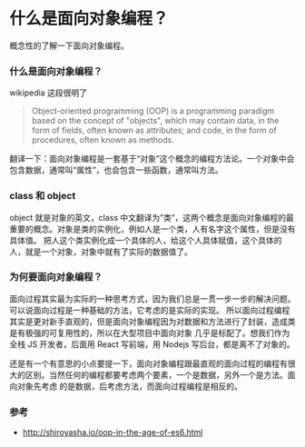 # 什么是面向对象编程？

概念性的了解一下面向对象编程。


### 什么是面向对象编程？

wikipedia 这段很明了

> Object-oriented programming (OOP) is a programming paradigm based on the concept of "objects", which may contain data, in the form of fields, often known as attributes; and code, in the form of procedures, often known as methods.

翻译一下：面向对象编程是一套基于“对象”这个概念的编程方法论。一个对象中会包含数据，通常叫“属性”，也会包含一些函数，通常叫方法。

### class 和 object

object 就是对象的英文，class 中文翻译为”类”，这两个概念是面向对象编程的最重要的概念。对象是类的实例化，例如人是一个类，人有名字这个属性，但是没有具体值。
把人这个类实例化成一个具体的人，给这个人具体赋值，这个具体的人，就是一个对象，对象中就有了实际的数据值了。

### 为何要面向对象编程？

面向过程其实最为实际的一种思考方式，因为我们总是一贯一步一步的解决问题。可以说面向过程是一种基础的方法，它考虑的是实际的实现。
所以面向过程编程其实是更对新手直观的，但是面向对象编程因为对数据和方法进行了封装，造成类是有极强的可复用性的，所以在大型项目中面向对象
几乎是标配了。想我们作为全栈 JS 开发者，后面用 React 写前端，用 Nodejs 写后台，都是离不了对象的。


还是有一个有意思的小点要提一下，面向对象编程跟最直观的面向过程的编程有很大的区别。当然任何的编程都要考虑两个要素，一个是数据，另外一个是方法。面向对象先考虑
的是数据，后考虑方法，而面向过程编程是相反的。

### 参考

- http://shiroyasha.io/oop-in-the-age-of-es6.html
